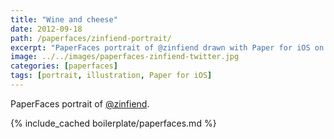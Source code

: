 ```yaml
---
title: "Wine and cheese"
date: 2012-09-18
path: /paperfaces/zinfiend-portrait/
excerpt: "PaperFaces portrait of @zinfiend drawn with Paper for iOS on an iPad."
image: ../../images/paperfaces-zinfiend-twitter.jpg
categories: [paperfaces]
tags: [portrait, illustration, Paper for iOS]
---
```


PaperFaces portrait of [@zinfiend](https://twitter.com/zinfiend).

{% include_cached boilerplate/paperfaces.md %}
